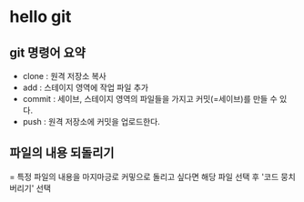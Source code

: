 # hello git

## git 명령어 요약

- clone : 원격 저장소 복사
- add : 스테이지 영역에 작업 파일 추가
- commit : 세이브, 스테이지 영역의 파일들을 가지고 커밋(=세이브)를 만들 수 있다.
- push : 원격 저장소에 커밋을 업로드한다.

## 파일의 내용 되돌리기
= 특정 파일의 내용을 마지마긍로 커밓으로 돌리고 싶다면 해당 파일 선택 후 '코드 뭉치 버리기' 선택